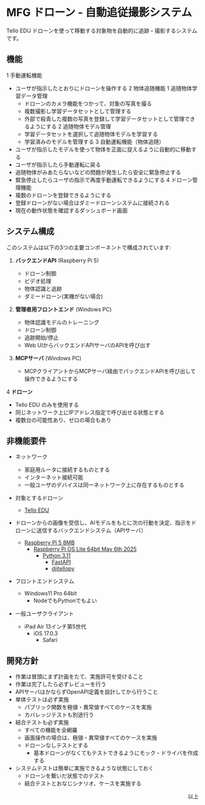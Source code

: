 # MFG ドローン - 自動追従撮影システム

Tello EDU ドローンを使って移動する対象物を自動的に追跡・撮影するシステムです。

## 機能

1 手動運転機能
  - ユーザが指示したとおりにドローンを操作する
2 物体追随機能
  1 追随物体学習データ管理
    - ドローンのカメラ機能をつかって、対象の写真を撮る
    - 複数撮影し学習データセットとして管理する
    - 外部で殺青した複数の写真を登録して学習データセットとして管理できるようにする
  2 追随物体モデル管理
    - 学習データセットを選択して追随物体モデルを学習する
    - 学習済みのモデルを管理する
3 自動運転機能（物体追随）
  - ユーザが指示したモデルを使って物体を正面に捉えるように自動的に移動する
  - ユーザが指示したら手動運転に戻る
  - 追随物体がみあたらないなどの問題が発生したら安全に緊急停止する
  - 緊急停止したらユーザの指示で再度手動運転できるようにする
4 ドローン管理機能
  - 複数のドローンを登録できるようにする
  - 登録ドローンがない場合はダミードローンシステムに接続される
  - 現在の動作状態を確認するダッシュボード画面

## システム構成

このシステムは以下の3つの主要コンポーネントで構成されています:

1. **バックエンドAPI** (Raspberry Pi 5)
   - ドローン制御
   - ビデオ処理
   - 物体認識と追跡
   - ダミードローン(実機がない場合)

2. **管理者用フロントエンド** (Windows PC)
   - 物体認識モデルのトレーニング
   - ドローン制御
   - 追跡開始/停止
   - Web UIからバックエンドAPIサーバのAPIを呼び出す

3. **MCPサーバ** (Windows PC)
   - MCPクライアントからMCPサーバ経由でバックエンドAPIを呼び出して操作できるようにする

4 **ドローン**
  - Tello EDU のみを使用する
  - 同じネットワーク上にIPアドレス指定で呼び出せる状態とする
  - 複数台の可能性あり、ゼロの場合もあり

## 非機能要件

- ネットワーク
  - 家庭用ルータに接続するものとする
  - インターネット接続可能
  - 一般ユーザのデバイスは同一ネットワーク上に存在するものとする

- 対象とするドローン
  - [Tello EDU](https://www.ryzerobotics.com/jp/tello-edu)

- ドローンからの画像を受信し、AIモデルをもとに次の行動を決定、指示をドローンに送信するバックエンドシステム（APIサーバ）
  - [Raspberry Pi 5 8MB](https://www.raspberrypi.com/products/raspberry-pi-5/)
    - [Raspberry Pi OS Lite 64bit May 6th 2025](https://www.raspberrypi.com/software/operating-systems/)
      - [Python 3.11](https://www.python.org/downloads/release/python-3110/)
        - [FastAPI](https://fastapi.tiangolo.com/ja/)
        - [djitellopy](https://github.com/damiafuentes/DJITelloPy)

- フロントエンドシステム
  - Windows11 Pro 64bit
    - NodeでもPythonでもよい

- 一般ユーザクライアント
  - iPad Air 13インチ第5世代
    - iOS 17.0.3
      - Safari

## 開発方針

- 作業は冒頭にまず計画をたて、実施許可を受けること
- 作業は完了したら必ずレビューを行う
- APIサーバはかならずOpenAPI定義を設計してから行うこと
- 単体テストは必ず実施
  - パブリック関数を極値・異常値すべてのケースを実施
  - カバレッジテストも別途行う
- 結合テストも必ず実施
  - すべての機能を全網羅
  - 画面操作の場合は、極値・異常値すべてのケースを実施
  - ドローンなしテストとする
    - 基本ドローンがなくてもテストできるようにモック・ドライバを作成する
- システムテストは簡単に実施できるような状態にしておく
  - ドローンを繋いだ状態でのテスト
  - 結合テストとおなじシナリオ、ケースを実施する

<p align="right">以上</p>
